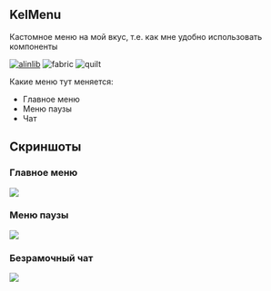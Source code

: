 ## KelMenu
Кастомное меню на мой вкус, т.е. как мне удобно использовать компоненты


[![alinlib](https://kelcuprum.ru/ass/budge/alinlib/requires/cozy_vector.svg)](https://modrinth.com/mod/alinlib)
![fabric](https://cdn.jsdelivr.net/npm/@intergrav/devins-badges@3/assets/cozy/supported/fabric_vector.svg)
![quilt](https://cdn.jsdelivr.net/npm/@intergrav/devins-badges@3/assets/cozy/supported/quilt_vector.svg)

Какие меню тут меняется:
- Главное меню
- Меню паузы
- Чат


Скриншоты
-

### Главное меню
<img src="https://cdn.kelcuprum.ru/kelmenu/main_menu.png">

### Меню паузы
<img src="https://cdn.kelcuprum.ru/kelmenu/pause_menu.png">

### Безрамочный чат
<img src="https://cdn.kelcuprum.ru/kelmenu/chat_edge.png">
